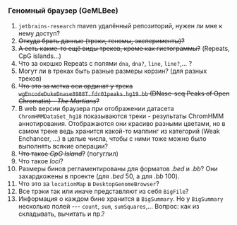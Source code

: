 ### Геномный браузер (GeMLBee)

1. `jetbrains-research` maven удалённый репозиторий, нужен ли мне к нему доступ?
2. ~~Откуда брать данные (трэки, геномы, эксперименты)?~~
3. ~~А есть какие-то ещё виды треков, кроме как гистограммы?~~ (Repeats, CpG islands...)
4. Что за окошко Repeats c полями `dna`, `dna?`, `line`, `line?`,... ?
5. Могут ли в треках быть разные размеры корзин? (для разных треков)
6. ~~Что это за метка оси ординат у трека `wgEncodeDukeDnase8988T.fdr01peaks.hg19.bb` (DNase-seq Peaks of Open Chromatin) - *The Martians*?~~
7. В web версии браузера при отображении датасета `ChromHMMDataSet_hg18` показываются треки - результаты ChromHMM аннотирования. Отображаются они красиво разными цветами, но в самом треке ведь хранится какой-то маппинг из категорий (Weak Enchancer, ...) в целые числа, чтобы с ними тоже можно было выполнять всякие операции?
8. ~~Что такое *CpG Island*?~~ (погуглил)
9. Что такое *loci*?
10. Размеры бинов регламентированы для форматов *.bed* и *.bb*? Они захардкожены в проекте (для *.bed* 50, а для *.bb* 100).
11. Что это за `locationMap` в `DesktopGenomeBrowser`?
12. Все трэки так или иначе представляют из себя `BigFile`?
13. Информация о каждом бине хранится в `BigSummary`. Но у `BigSummary` несколько полей --- `count`, `sum`, `sumSquares`,... Вопрос: как из складывать, вычитать и пр.?

